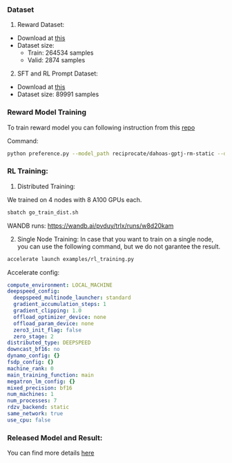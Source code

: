 ### Dataset

1. Reward Dataset:
- Download at [this](https://huggingface.co/datasets/reciprocate/oasst_hh_shp_hellaswag_webgpt_rm_dataset)
- Dataset size:
    - Train: 264534 samples
    - Valid: 2874 samples

2.  SFT and RL Prompt Dataset:
- Download at [this](https://huggingface.co/datasets/pvduy/stable_vicuna_oasst_format)
- Dataset size: 89991 samples

### Reward Model Training
To train reward model you can following instruction from this [repo](https://github.com/CarperAI/autocrit)

Command:
```bash
python preference.py --model_path reciprocate/dahoas-gptj-rm-static --dataset reciprocate/oasst_hh_shp_hellaswag_webgpt_rm_dataset --batch_size 2 --eval_interval 500 --lr 0.000001
```

### RL Training:

1. Distributed Training:

We trained on 4 nodes with 8 A100 GPUs each.


```bash
sbatch go_train_dist.sh
```

WANDB runs: https://wandb.ai/pvduy/trlx/runs/w8d20kam

2. Single Node Training:
In case that you want to train on a single node, you can use the following command, but we do not garantee the result.

```bash
accelerate launch examples/rl_training.py
```

Accelerate config:
```yaml
compute_environment: LOCAL_MACHINE
deepspeed_config:
  deepspeed_multinode_launcher: standard
  gradient_accumulation_steps: 1
  gradient_clipping: 1.0
  offload_optimizer_device: none
  offload_param_device: none
  zero3_init_flag: false
  zero_stage: 2
distributed_type: DEEPSPEED
downcast_bf16: no
dynamo_config: {}
fsdp_config: {}
machine_rank: 0
main_training_function: main
megatron_lm_config: {}
mixed_precision: bf16
num_machines: 1
num_processes: 7
rdzv_backend: static
same_network: true
use_cpu: false
```

### Released Model and Result:
You can find more details [here](https://huggingface.co/pvduy/stable-vicuna-13b-version2)
